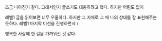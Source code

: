 
조금 나아진거 같다. 
그래서인지 글쓰기도 대충하려고 했다. 
하지만 어림도 없지

레벨1 글을 읽어보면 너무 우울하다. 
하지만 그 자체로 그 때 나의 상태를 잘 표현해주는듯하다.
레벨1 마지막 미션을 진행하면서 
\




행복한 사람에 한 걸음 가까워진 것 같다.
